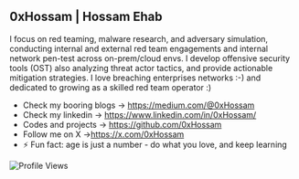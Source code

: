 ## 0xHossam | Hossam Ehab

I focus on red teaming, malware research, and adversary simulation, conducting internal and external red team engagements and internal network pen-test across on-prem/cloud envs. I develop offensive security tools (OST) also analyzing threat actor tactics, and provide actionable mitigation strategies. I love breaching enterprises networks :-) and dedicated to growing as a skilled red team operator :)

- Check my booring blogs -> https://medium.com/@0xHossam
- Check my linkedin -> https://www.linkedin.com/in/0xHossam/
- Codes and projects -> https://github.com/0xHossam
- Follow me on X ->https://x.com/0xHossam
- ⚡ Fun fact: age is just a number - do what you love, and keep learning

![Profile Views](https://u8views.com/api/v1/github/profiles/82971998/views/day-week-month-total-count.svg)
